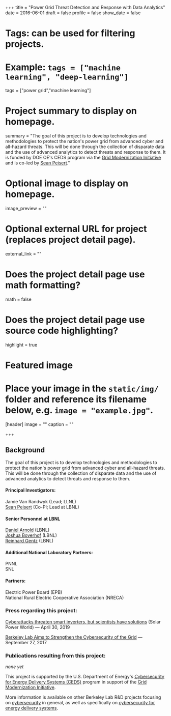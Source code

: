 +++
title = "Power Grid Threat Detection and Response with Data Analytics"
date = 2016-06-01
draft = false
profile = false
show_date = false

# Tags: can be used for filtering projects.
# Example: `tags = ["machine learning", "deep-learning"]`
tags = ["power grid","machine learning"]

# Project summary to display on homepage.
summary = "The goal of this project is to develop technologies and methodologies to protect the nation's power grid from advanced cyber and all-hazard threats. This will be done through the collection of disparate data and the use of advanced analytics to detect threats and response to them.  It is funded by DOE OE's CEDS program via the [Grid Modernization Initiative](http://energy.gov/doe-grid-modernization-laboratory-consortium-gmlc-awards) and is co-led by [Sean Peisert](https://www.cs.ucdavis.edu/~peisert/)."

# Optional image to display on homepage.
image_preview = ""

# Optional external URL for project (replaces project detail page).
external_link = ""

# Does the project detail page use math formatting?
math = false

# Does the project detail page use source code highlighting?
highlight = true

# Featured image
# Place your image in the `static/img/` folder and reference its filename below, e.g. `image = "example.jpg"`.
[header]
image = ""
caption = ""

+++


## Background

The goal of this project is to develop technologies and methodologies to protect the nation's power grid from advanced cyber and all-hazard threats. This will be done through the collection of disparate data and the use of advanced analytics to detect threats and response to them.


#### Principal Investigators:
Jamie Van Randwyk (Lead; LLNL)  \
[Sean Peisert](https://www.cs.ucdavis.edu/~peisert/) (Co-PI; Lead at LBNL)  


#### Senior Personnel at LBNL
[Daniel Arnold](https://eta.lbl.gov/people/daniel-arnold) (LBNL)  \
[Joshua Boverhof](https://crd.lbl.gov/divisions/scidata/idf/staff/joshua-boverhof/) (LBNL)  \
[Reinhard Gentz](https://crd.lbl.gov/divisions/scidata/idf/staff/reinhard-gentz/) (LBNL)

#### Additional National Laboratory Partners:
PNNL  \
SNL

#### Partners:
Electric Power Board (EPB)   \
National Rural Electric Cooperative Association (NRECA)

### Press regarding this project:

[Cyberattacks threaten smart inverters, but scientists have solutions](https://www.solarpowerworldonline.com/2019/04/cyberattacks-threaten-smart-inverters-but-scientists-have-solutions/) (Solar Power World) — April 30, 2019

[Berkeley Lab Aims to Strengthen the Cybersecurity of the Grid](http://newscenter.lbl.gov/2017/09/26/berkeley-lab-aims-to-strengthen-the-cybersecurity-of-the-grid/) — September 27, 2017

### Publications resulting from this project:

*none yet*

This project is supported by the U.S. Department of Energy's [Cybersecurity for Energy Delivery Systems (CEDS)](http://energy.gov/oe/services/technology-development/energy-delivery-systems-cybersecurity) program in support of the [Grid Modernization Initiative](http://energy.gov/doe-grid-modernization-laboratory-consortium-gmlc-awards).


More information is available on other Berkeley Lab R&D projects focusing on [cybersecurity](/projects/) in general, as well as specifically on [cybersecurity for energy delivery systems](/research/ceds/).
